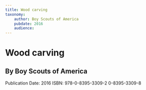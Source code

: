 ```yaml
---
title: Wood carving
taxonomy:
	author: Boy Scouts of America
	pubdate: 2016
	audience: 
---
```

# Wood carving
## By Boy Scouts of America


Publication Date: 2016
ISBN: 978-0-8395-3309-2 0-8395-3309-8